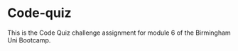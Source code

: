 # Code-quiz
This is the Code Quiz challenge assignment for module 6 of the Birmingham Uni Bootcamp.
